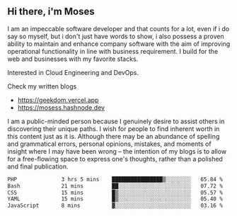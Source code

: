 ## Hi there, i'm Moses

I am an impeccable software developer and that counts for a lot, even if i do say so myself, but i don't just have words to show, i also possess a proven ability to maintain and enhance company software with the aim of improving operational functionality in line with business requirement. I build for the web and businesses with my favorite stacks.

Interested in Cloud Engineering and DevOps.

Check my written blogs
- https://geekdom.vercel.app
- https://mosess.hashnode.dev
  
I am a public-minded person because I genuinely desire to assist others in discovering their unique paths. I wish for people to find inherent worth in this content just as it is. Although there may be an abundance of spelling and grammatical errors, personal opinions, mistakes, and moments of insight where I may have been wrong – the intention of my blogs is to allow for a free-flowing space to express one's thoughts, rather than a polished and final publication.
<!--START_SECTION:waka-->

```txt
PHP              3 hrs 5 mins    ████████████████▒░░░░░░░░   65.84 %
Bash             21 mins         ██░░░░░░░░░░░░░░░░░░░░░░░   07.72 %
CSS              15 mins         █▒░░░░░░░░░░░░░░░░░░░░░░░   05.57 %
YAML             15 mins         █▒░░░░░░░░░░░░░░░░░░░░░░░   05.40 %
JavaScript       8 mins          ▓░░░░░░░░░░░░░░░░░░░░░░░░   03.16 %
```

<!--END_SECTION:waka-->
